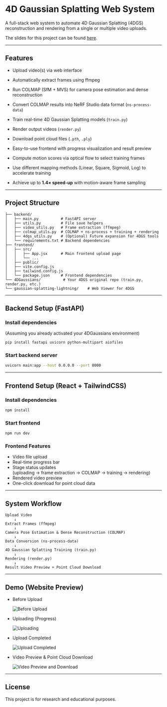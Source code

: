 # 4D Gaussian Splatting Web System

A full-stack web system to automate 4D Gaussian Splatting (4DGS) reconstruction and rendering from a single or multiple video uploads.


The slides for this project can be found [here](https://www.canva.com/design/DAGpF6ztpmY/t4J5H6Ur8jHppo1Q_P79wg/edit).

---

## Features

- Upload video(s) via web interface
- Automatically extract frames using ffmpeg
- Run COLMAP (SfM + MVS) for camera pose estimation and dense reconstruction
- Convert COLMAP results into NeRF Studio data format (`ns-process-data`)
- Train real-time 4D Gaussian Splatting models (`train.py`)
- Render output videos (`render.py`)
- Download point cloud files (`.pth`, `.ply`)
- Easy-to-use frontend with progress visualization and result preview

- Compute motion scores via optical flow to select training frames  
- Use different mapping methods (Linear, Square, Sigmoid, Log) to accelerate training  
- Achieve up to **1.4× speed-up** with motion-aware frame sampling  

---

## Project Structure

```
├── backend/
│   ├── main.py          # FastAPI server
│   ├── utils.py         # File save helpers
│   ├── video_utils.py   # Frame extraction (ffmpeg)
│   ├── colmap_utils.py  # COLMAP + ns-process + training + rendering
│   ├── 4dgs_utils.py    # (Optional) Future expansion for 4DGS tools
│   └── requirements.txt # Backend dependencies
├── frontend/
│   ├── src/
│   │   ├── App.jsx      # Main frontend upload page
│   │   └── ...
│   ├── public/
│   ├── vite.config.js
│   ├── tailwind.config.js
│   └── package.json     # Frontend dependencies
└── 4DGaussians/          # Your 4DGS original repo (train.py, render.py, etc.)
└── gaussian-splatting-lightning/    # Web Viewer for 4DGS
```

---

##  Backend Setup (FastAPI)

### Install dependencies
(Assuming you already activated your 4DGaussians environment)

```bash
pip install fastapi uvicorn python-multipart aiofiles
```
### Start backend server

```bash
uvicorn main:app --host 0.0.0.0 --port 8000
```

---

## Frontend Setup (React + TailwindCSS)
### Install dependencies

```bash
npm install
```
### Start frontend

```bash
npm run dev
```
### Frontend Features

-  Video file upload  
-  Real-time progress bar  
-  Stage status updates  
  (uploading → frame extraction → COLMAP → training → rendering)  
-  Rendered video preview  
-  One-click download for point cloud data

---

## System Workflow
```
Upload Video
    ↓
Extract Frames (ffmpeg)
    ↓
Camera Pose Estimation & Dense Reconstruction (COLMAP)
    ↓
Data Conversion (ns-process-data)
    ↓
4D Gaussian Splatting Training (train.py)
    ↓
Rendering (render.py)
    ↓
Result Video Preview + Point Cloud Download
```

---

## Demo (Website Preview)

- Before Upload

  ![Before Upload](images/upload_progress_demo.png)
  
- Uploading (Progress)

  ![Uploading](images/uploading.png)  

- Upload Completed

  ![Upload Completed](images/upload_Completed.png)
  
- Video Preview & Point Cloud Download

  ![Video Preview and Download](images/video_download_preview_demo.png)
 
---

## License
This project is for research and educational purposes.
